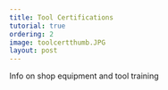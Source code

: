 ```yaml
---
title: Tool Certifications
tutorial: true
ordering: 2
image: toolcertthumb.JPG
layout: post
---
```


Info on shop equipment and tool training

